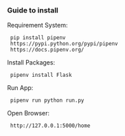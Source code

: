 ### Guide to install

 Requirement System:

     pip install pipenv
     https://pypi.python.org/pypi/pipenv
     https://docs.pipenv.org/

 Install Packages:

     pipenv install Flask

 Run App:

     pipenv run python run.py

 Open Browser:

     http://127.0.0.1:5000/home
